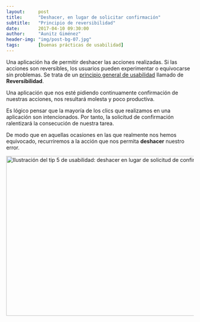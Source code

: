 ```yaml
---
layout:     post
title:      "Deshacer, en lugar de solicitar confirmación"
subtitle:   "Principio de reversibilidad"
date:       2017-04-10 09:30:00
author:     "Aunitz Giménez"
header-img: "img/post-bg-07.jpg"
tags:       [buenas prácticas de usabilidad]
---
```


<p>Una aplicación ha de permitir deshacer las acciones realizadas. Si las acciones son reversibles, los usuarios pueden experimentar o equivocarse sin problemas. Se trata de un <a href="{{ site.baseurl }}/principios-usabilidad/">principio general de usabilidad</a> llamado de <strong>Reversibilidad</strong>.</p>

<p>Una aplicación que nos esté pidiendo continuamente confirmación de nuestras acciones, nos resultará molesta y poco productiva.</p>

<p>Es lógico pensar que la mayoría de los clics que realizamos en una aplicación son intencionados. Por tanto, la solicitud de confirmación ralentizará la consecución de nuestra tarea.</p>

<p>De modo que en aquellas ocasiones en las que realmente nos hemos equivocado, recurriremos a la acción que nos permita <strong>deshacer</strong> nuestro error.</p>

<p><img src="{{ site.baseurl }}/img/tip-5-deshacer.png" loading="lazy" alt="Ilustración del tip 5 de usabilidad: deshacer en lugar de solicitud de confirmación" width="722" height="428"></p>